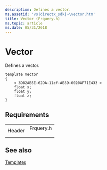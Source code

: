 ```yaml
---
description: Defines a vector.
ms.assetid: 'vs|directx_sdk|~\vector.htm'
title: Vector (Frquery.h)
ms.topic: article
ms.date: 05/31/2018
---
```


# Vector

Defines a vector.

``` syntax
template Vector 
{ 
    < 3D82AB5E-62DA-11cf-AB39-0020AF71E433 > 
    float x; 
    float y; 
    float z; 
}
```

## Requirements



|                   |                                                                                      |
|-------------------|--------------------------------------------------------------------------------------|
| Header<br/> | <dl> <dt>Frquery.h</dt> </dl> |



## See also

<dl> <dt>

[Templates](dx9-graphics-reference-x-file-format-templates.md)
</dt> </dl>

 

 




